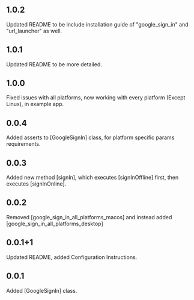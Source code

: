## 1.0.2

Updated README to be include installation guide of "google_sign_in" and "url_launcher" as well.

## 1.0.1

Updated README to be more detailed.

## 1.0.0

Fixed issues with all platforms, now working with every platform (Except Linux), in example app.

## 0.0.4

Added asserts to [GoogleSignIn] class, for platform specific params requirements.

## 0.0.3

Added new method [signIn], which executes [signInOffline] first, then executes [signInOnline].

## 0.0.2

Removed [google_sign_in_all_platforms_macos] and instead
added [google_sign_in_all_platforms_desktop]

## 0.0.1+1

Updated README, added Configuration Instructions.

## 0.0.1

Added [GoogleSignIn] class.
